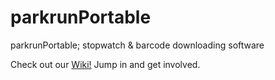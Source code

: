 # parkrunPortable
parkrunPortable; stopwatch &amp; barcode downloading software

Check out our [Wiki!](https://github.com/lawrencebillson/parkrun/wiki) Jump in and get involved.

